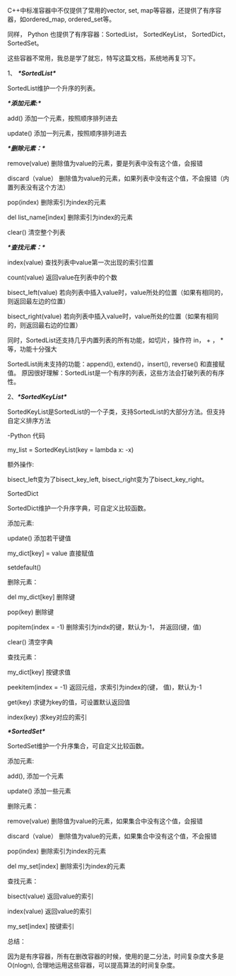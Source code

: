 C++中标准容器中不仅提供了常用的vector, set, map等容器，还提供了有序容器，如ordered_map, ordered_set等。

同样， Python 也提供了有序容器：SortedList， SortedKeyList， SortedDict， SortedSet。

这些容器不常用，我总是学了就忘，特写这篇文档，系统地再复习下。

1、 ***\*SortedList\****

SortedList维护一个升序的列表。

***\*添加元素:\****

add()                                   添加一个元素，按照顺序排列进去                

update()                              添加一列元素，按照顺序排列进去  

***\*删除元素：\****

remove(value)                      删除值为value的元素，要是列表中没有这个值，会报错

discard（value）                  删除值为value的元素，如果列表中没有这个值，不会报错（内置列表没有这个方法）

pop(index)                           删除索引为index的元素

del list_name[index]            删除索引为index的元素

clear()                                  清空整个列表

***\*查找元素：\****

index(value)                         查找列表中value第一次出现的索引位置

count(value)                         返回value在列表中的个数

bisect_left(value)                  若向列表中插入value时，value所处的位置（如果有相同的，则返回最左边的位置）

bisect_right(value)                若向列表中插入value时，value所处的位置（如果有相同的，则返回最右边的位置）

同时，SortedList还支持几乎内置列表的所有功能，如切片，操作符 in， + ， * 等，功能十分强大

SortedList尚未支持的功能：append(), extend()，insert(), reverse() 和直接赋值。 原因很好理解：SortedList是一个有序的列表，这些方法会打破列表的有序性。

2、***\*SortedKeyList\****

SortedKeyList是SortedList的一个子类，支持SortedList的大部分方法。但支持自定义排序方法

-Python 代码

my_list = SortedKeyList(key = lambda x: -x)                      

额外操作:

bisect_left变为了bisect_key_left, bisect_right变为了bisect_key_right。

SortedDict

SortedDict维护一个升序字典，可自定义比较函数。

添加元素: 

update()                                     添加若干键值

my_dict[key] = value                  直接赋值

setdefault()

删除元素：

del my_dict[key]                         删除键

pop(key)                                    删除键

popitem(index = -1)                  删除索引为indx的键，默认为-1， 并返回(键，值)

clear()                                        清空字典

查找元素：

my_dict[key]                              按键求值

peekitem(index = -1)                返回元组，求索引为index的(键， 值)，默认为-1

get(key)                                     求键为key的值，可设置默认返回值

index(key)                                  求key对应的索引

***\*SortedSet\****

SortedSet维护一个升序集合，可自定义比较函数。

添加元素: 

add(),                                   添加一个元素

update()                               添加一些元素

删除元素：

remove(value)                       删除值为value的元素，如果集合中没有这个值，会报错

discard（value）                   删除值为value的元素，如果集合中没有这个值，不会报错

pop(index)                            删除索引为index的元素

del my_set[index]                  删除索引为index的元素

查找元素：

bisect(value)                          返回value的索引

index(value)                           返回value的索引

my_set[index]                          按键索引

总结：

因为是有序容器，所有在删改容器的时候，使用的是二分法，时间复杂度大多是O(nlogn), 合理地运用这些容器，可以提高算法的时间复杂度。